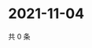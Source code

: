 # 2021-11-04

共 0 条

<!-- BEGIN WEIBO -->
<!-- 最后更新时间 Thu Nov 04 2021 01:11:11 GMT+0800 (China Standard Time) -->

<!-- END WEIBO -->
